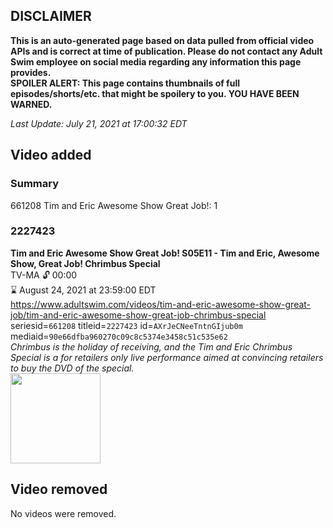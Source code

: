 ## DISCLAIMER
**This is an auto-generated page based on data pulled from official video APIs and is correct at time of publication. Please do not contact any Adult Swim employee on social media regarding any information this page provides.**  
**SPOILER ALERT: This page contains thumbnails of full episodes/shorts/etc. that might be spoilery to you. YOU HAVE BEEN WARNED.**  

_Last Update: July 21, 2021 at 17:00:32 EDT_
## Video added
### Summary
661208 Tim and Eric Awesome Show Great Job!: 1  
### 2227423
**Tim and Eric Awesome Show Great Job! S05E11 - Tim and Eric, Awesome Show, Great Job! Chrimbus Special**  
TV-MA 🔓 00:00  
⌛ August 24, 2021 at 23:59:00 EDT  
https://www.adultswim.com/videos/tim-and-eric-awesome-show-great-job/tim-and-eric-awesome-show-great-job-chrimbus-special  
seriesid=`661208` titleid=`2227423` id=`AXrJeCNeeTntnGIjub0m` mediaid=`90e66dfba960270c09c8c5374e3458c51c535e62`  
_Chrimbus is the holiday of receiving, and the Tim and Eric Chrimbus Special is a for retailers only live performance aimed at convincing retailers to buy the DVD of the special._  
<a href="https://media.cdn.adultswim.com/uploads/20210721/thumbnails/2_21721164696-2_2116164669-timanderic_chrimbus2010.jpeg"><img src="https://media.cdn.adultswim.com/uploads/20210721/thumbnails/2_21721164696-2_2116164669-timanderic_chrimbus2010.jpeg" height="144px" /></a>
## Video removed
No videos were removed.  
